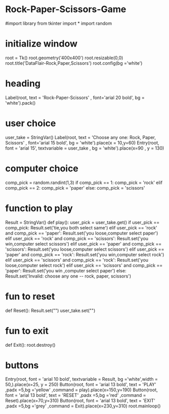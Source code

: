 # Rock-Paper-Scissors-Game
#import library
from tkinter import *
import random
# initialize window
root = Tk()
root.geometry('400x400')
root.resizable(0,0)
root.title('DataFlair-Rock,Paper,Scissors')
root.config(bg ='white')
# heading
Label(root, text = 'Rock-Paper-Scissors' , font='arial 20 bold', bg = 'white').pack()
# user choice
user_take = StringVar()
Label(root, text = 'Choose any one: Rock, Paper, Scissors' , font='arial 15 bold', bg = 'white').place(x = 10,y=60)
Entry(root, font = 'arial 15', textvariable = user_take , bg = 'white').place(x=90 , y = 130)
# computer choice
comp_pick = random.randint(1,3)
if comp_pick == 1:
    comp_pick = 'rock'
elif comp_pick == 2:
    comp_pick = 'paper'
else:
    comp_pick = 'scissors'
# function to play
Result = StringVar()
def play():
    user_pick = user_take.get()
    if user_pick == comp_pick:
        Result.set('tie,you both select same')
    elif user_pick == 'rock' and comp_pick == 'paper':
        Result.set('you loose,computer select paper')
    elif user_pick == 'rock' and comp_pick == 'scissors':
        Result.set('you win,computer select scissors')
    elif user_pick == 'paper' and comp_pick == 'scissors':
        Result.set('you loose,computer select scissors')
    elif user_pick == 'paper' and comp_pick == 'rock':
        Result.set('you win,computer select rock')
    elif user_pick == 'scissors' and comp_pick == 'rock':
        Result.set('you loose,computer select rock')
    elif user_pick == 'scissors' and comp_pick == 'paper':
        Result.set('you win ,computer select paper')
    else:
        Result.set('Invalid: choose any one -- rock, paper, scissors')
# fun to reset
def Reset():
    Result.set("") 
    user_take.set("")
# fun to exit
def Exit():
    root.destroy()
# buttons
Entry(root, font = 'arial 10 bold', textvariable = Result, bg ='white',width = 50,).place(x=25, y = 250)
Button(root, font = 'arial 13 bold', text = 'PLAY'  ,padx =5,bg ='yellow' ,command = play).place(x=150,y=190)
Button(root, font = 'arial 13 bold', text = 'RESET'  ,padx =5,bg ='red' ,command = Reset).place(x=70,y=310)
Button(root, font = 'arial 13 bold', text = 'EXIT'  ,padx =5,bg ='grey' ,command = Exit).place(x=230,y=310)
root.mainloop()